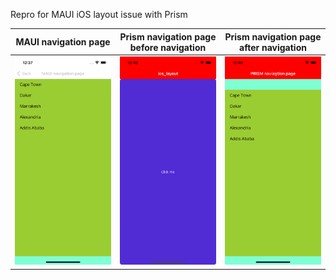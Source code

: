 Repro for MAUI iOS layout issue with Prism 

| MAUI navigation page                                                                                                                                  | Prism navigation page before navigation                                                                                                               | Prism navigation page after navigation                                                                                                                |
|-------------------------------------------------------------------------------------------------------------------------------------------------------|-------------------------------------------------------------------------------------------------------------------------------------------------------|-------------------------------------------------------------------------------------------------------------------------------------------------------|
| ![Simulator Screenshot - iPhone 14 - 2024-02-03 at 12.37.59.png](img%2FSimulator%20Screenshot%20-%20iPhone%2014%20-%202024-02-03%20at%2012.37.59.png) | ![Simulator Screenshot - iPhone 14 - 2024-02-03 at 12.40.14.png](img%2FSimulator%20Screenshot%20-%20iPhone%2014%20-%202024-02-03%20at%2012.40.14.png) | ![Simulator Screenshot - iPhone 14 - 2024-02-03 at 12.40.27.png](img%2FSimulator%20Screenshot%20-%20iPhone%2014%20-%202024-02-03%20at%2012.40.27.png) |